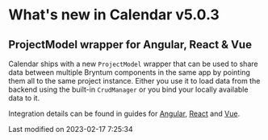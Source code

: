 # What's new in Calendar v5.0.3

## ProjectModel wrapper for Angular, React & Vue

Calendar ships with a new `ProjectModel` wrapper that can be used to share data between multiple Bryntum components in
the same app by pointing them all to the same project instance. Either you use it to load data from the backend using
the built-in `CrudManager` or you bind your locally available data to it. 

Integration details can be found in guides for
[Angular](#Calendar/guides/integration/angular/data-binding.md#binding-existing-data-to-the-project),
[React](#Calendar/guides/integration/react/data-binding.md#binding-existing-data-to-the-project) and
[Vue](#Calendar/guides/integration/vue/data-binding.md#binding-existing-data-to-the-project).


<p class="last-modified">Last modified on 2023-02-17 7:25:34</p>